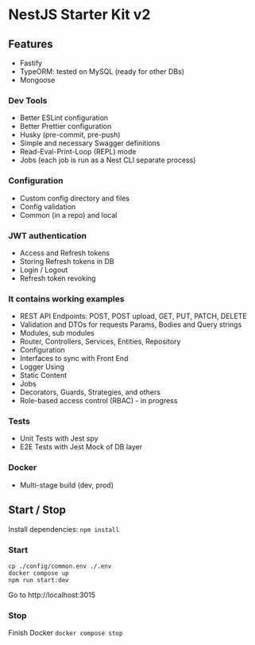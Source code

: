 # NestJS Starter Kit v2

## Features

- Fastify
- TypeORM: tested on MySQL (ready for other DBs)
- Mongoose

### Dev Tools

- Better ESLint configuration
- Better Prettier configuration
- Husky (pre-commit, pre-push)
- Simple and necessary Swagger definitions
- Read-Eval-Print-Loop (REPL) mode
- Jobs (each job is run as a Nest CLI separate process)

### Configuration

- Custom config directory and files
- Config validation
- Common (in a repo) and local

### JWT authentication

- Access and Refresh tokens
- Storing Refresh tokens in DB
- Login / Logout
- Refresh token revoking

### It contains working examples

- REST API Endpoints: POST, POST upload, GET, PUT, PATCH, DELETE
- Validation and DTOs for requests Params, Bodies and Query strings
- Modules, sub modules
- Router, Controllers, Services, Entities, Repository
- Configuration
- Interfaces to sync with Front End
- Logger Using
- Static Content
- Jobs
- Decorators, Guards, Strategies, and others
- Role-based access control (RBAC) - in progress

### Tests

- Unit Tests with Jest spy
- E2E Tests with Jest Mock of DB layer

### Docker

- Multi-stage build (dev, prod)

## Start / Stop

Install dependencies:
`npm install`

### Start

```
cp ./config/common.env ./.env
docker compose up
npm run start:dev
```

Go to http://localhost:3015

### Stop

Finish Docker
`docker compose stop`
